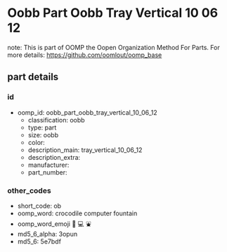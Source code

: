# Oobb Part Oobb Tray Vertical 10 06 12  

note: This is part of OOMP the Oopen Organization Method For Parts. For more details: https://github.com/oomlout/oomp_base

##  part details





### id
* oomp_id: oobb_part_oobb_tray_vertical_10_06_12
  * classification: oobb
  * type: part
  * size: oobb
  * color: 
  * description_main: tray_vertical_10_06_12
  * description_extra: 
  * manufacturer: 
  * part_number: 

### other_codes
* short_code: ob
* oomp_word: crocodile computer fountain
* oomp_word_emoji :crocodile: :computer: :fountain:
* md5_6_alpha: 3opun
* md5_6: 5e7bdf